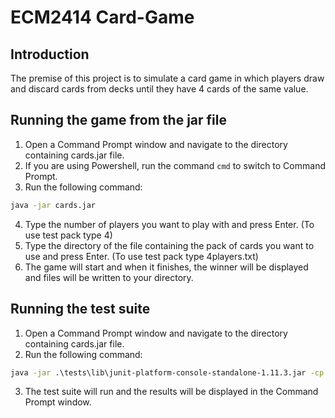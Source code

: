 # ECM2414 Card-Game
## Introduction
The premise of this project is to simulate a card game in which players draw and discard cards from decks until they 
have 4 cards of the same value.

## Running the game from the jar file

1. Open a Command Prompt window and navigate to the directory containing cards.jar file.<br>
2. If you are using Powershell, run the command ```cmd``` to switch to Command Prompt.<br>
3. Run the following command:
```cmd
java -jar cards.jar
```
4. Type the number of players you want to play with and press Enter. (To use test pack type 4)<br>
5. Type the directory of the file containing the pack of cards you want to use and press Enter. (To use test pack type 
   4players.txt)<br>
6. The game will start and when it finishes, the winner will be displayed and files will be written to your directory.
## Running the test suite
1. Open a Command Prompt window and navigate to the directory containing cards.jar file.<br>
2. Run the following command:
```cmd
java -jar .\tests\lib\junit-platform-console-standalone-1.11.3.jar -cp .;cards.jar;tests --select-class cards.testCardGameSuite
```
3. The test suite will run and the results will be displayed in the Command Prompt window.